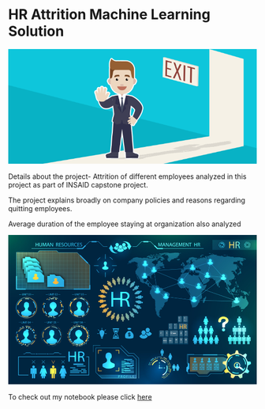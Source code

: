 # HR Attrition Machine Learning Solution

![enter image description here](https://github.com/praviindudle/hr-employee-attrition/blob/main/Attrtion.png?raw=true)

Details about the project- Attrition of different employees analyzed in this project as part of INSAID capstone project.

The project explains broadly on company policies and reasons regarding quitting employees.

Average duration of the employee staying at organization also analyzed  

![enter image description here](https://github.com/praviindudle/hr-employee-attrition/blob/main/hr-analytics-10.jpg?raw=true)

To check out my notebook please click [here](https://github.com/praviindudle/hr-employee-attrition/blob/main/HR_Analytics.ipynb)
